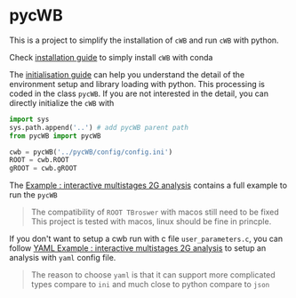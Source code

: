 # pycWB

This is a project to simplify the installation of `cWB` and run `cWB` with python.

Check [installation guide](./0.installation_guide.md) to simply install `cWB` with conda

The [initialisation guide](1.initialisation_guide.md) can help you understand the detail of the environment setup and library loading with python. This processing is coded in the class `pycWB`.  If you are not interested in the detail, you can directly initialize the `cWB` with

```python
import sys
sys.path.append('..') # add pycWB parent path
from pycWB import pycWB

cwb = pycWB('../pycWB/config/config.ini')
ROOT = cwb.ROOT
gROOT = cwb.gROOT
```

The [Example : interactive multistages 2G analysis](./2.test_interactive_multistages_2G_analysis.md) contains a full example to run the `pycWB`

> The compatibility of `ROOT TBroswer` with macos still need to be fixed
> This project is tested with macos, linux should be fine in princple.

If you don't want to setup a cwb run with c file `user_parameters.c`, 
you can follow [YAML Example : interactive multistages 2G analysis](./3.run_pycwb_with_yaml_config.md) to setup
an analysis with `yaml` config file.

> The reason to choose `yaml` is that it can support more complicated types compare to `ini` and 
> much close to python compare to `json`